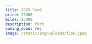 ```yaml
---
title: 2025 Ford
price: 25000
miles: 25000
description: f﻿ord
coming_soon: Yes
image: /static/img/uploads/f150.jpeg
---
```

